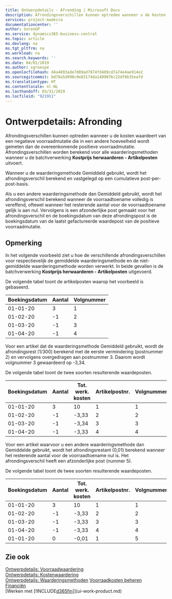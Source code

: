 ```yaml
---
title: Ontwerpdetails - Afronding | Microsoft Docs
description: Afrondingsverschillen kunnen optreden wanneer u de kosten waardeert van een negatieve voorraadmutatie die in een andere hoeveelheid wordt gemeten dan de overeenkomende positieve voorraadmutatie. Afrondingsverschillen worden berekend voor alle waarderingsmethoden wanneer u de batchverwerking **Kostprijs herwaarderen - Artikelposten** uitvoert.
services: project-madeira
documentationcenter: ''
author: SorenGP
ms.service: dynamics365-business-central
ms.topic: article
ms.devlang: na
ms.tgt_pltfrm: na
ms.workload: na
ms.search.keywords: ''
ms.date: 04/01/2019
ms.author: sgroespe
ms.openlocfilehash: d4a4893ade7d89ad7874fd489cd7a74e4ae914e2
ms.sourcegitcommit: bd78a5d990c9e83174da1409076c22df8b35eafd
ms.translationtype: HT
ms.contentlocale: nl-NL
ms.lasthandoff: 03/31/2019
ms.locfileid: "921911"
---
```

# <a name="design-details-rounding"></a>Ontwerpdetails: Afronding
Afrondingsverschillen kunnen optreden wanneer u de kosten waardeert van een negatieve voorraadmutatie die in een andere hoeveelheid wordt gemeten dan de overeenkomende positieve voorraadmutatie. Afrondingsverschillen worden berekend voor alle waarderingsmethoden wanneer u de batchverwerking **Kostprijs herwaarderen - Artikelposten** uitvoert.  

 Wanneer u de waarderingsmethode Gemiddeld gebruikt, wordt het afrondingsverschil berekend en vastgelegd op een cumulatieve post-per-post-basis.  

 Als u een andere waarderingsmethode dan Gemiddeld gebruikt, wordt het afrondingsverschil berekend wanneer de voorraadtoename volledig is vereffend, oftewel wanneer het resterende aantal voor de voorraadtoename gelijk is aan nul. Vervolgens is een afzonderlijke post gemaakt voor het afrondingsverschil en de boekingsdatum van deze afrondingspost is de boekingsdatum van de laatst gefactureerde waardepost van de positieve voorraadmutatie.  

## <a name="example"></a>Opmerking  
 In het volgende voorbeeld ziet u hoe de verschillende afrondingsverschillen voor respectievelijk de gemiddelde waarderingsmethode en de niet-gemiddelde waarderingsmethode worden verwerkt. In beide gevallen is de batchverwerking **Kostprijs herwaarderen - Artikelposten** uitgevoerd.  

 De volgende tabel toont de artikelposten waarop het voorbeeld is gebaseerd.  

|Boekingsdatum|Aantal|Volgnummer|  
|------------------|--------------|---------------|  
|01-01-20|3|1|  
|01-02-20|-1|2|  
|01-03-20|-1|3|  
|01-04-20|-1|4|  

 Voor een artikel dat de waarderingsmethode Gemiddeld gebruikt, wordt de afrondingsrest (1/300) berekend met de eerste vermindering (postnummer 2) en vervolgens overgedragen aan postnummer 3. Daarom wordt volgnummer 3 gewaardeerd op -3,34.  

 De volgende tabel toont de twee soorten resulterende waardeposten.  

|Boekingsdatum|Aantal|Tot. werk. kosten|Artikelpostnr.|Volgnummer|  
|------------------|--------------|----------------------------|---------------------------|---------------|  
|01-01-20|3|10|1|1|  
|01-02-20|-1|-3,33|2|2|  
|01-03-20|-1|-3,34|3|3|  
|01-04-20|-1|-3,33|4|4|  

 Voor een artikel waarvoor u een andere waarderingsmethode dan Gemiddelde gebruikt, wordt het afrondingsrestant (0,01) berekend wanneer het resterende aantal voor de voorraadtoename nul is. Het afrondingsverschil heeft een afzonderlijke post (nummer 5).  

 De volgende tabel toont de twee soorten resulterende waardeposten.  

|Boekingsdatum|Aantal|Tot. werk. kosten|Artikelpostnr.|Volgnummer|  
|------------------|--------------|----------------------------|---------------------------|---------------|  
|01-01-20|3|10|1|1|  
|01-02-20|-1|-3,33|2|2|  
|01-03-20|-1|-3,33|3|3|  
|01-04-20|-1|-3,33|4|4|  
|01-01-20|0|-0,01|1|5|  

## <a name="see-also"></a>Zie ook  
 [Ontwerpdetails: Voorraadwaardering](design-details-inventory-costing.md)   
 [Ontwerpdetails: Kostenwaardering](design-details-cost-adjustment.md)   
 [Ontwerpdetails: Waarderingsmethoden](design-details-costing-methods.md) [Voorraadkosten beheren](finance-manage-inventory-costs.md)  
 [Financiën](finance.md)  
 [Werken met [!INCLUDE[d365fin](includes/d365fin_md.md)]](ui-work-product.md)
